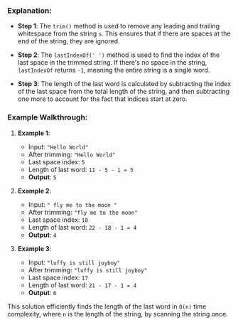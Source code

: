 ### Explanation:

-   **Step 1**: The `trim()` method is used to remove any leading and trailing whitespace from the string `s`. This ensures that if there are spaces at the end of the string, they are ignored.
    
-   **Step 2**: The `lastIndexOf(' ')` method is used to find the index of the last space in the trimmed string. If there's no space in the string, `lastIndexOf` returns `-1`, meaning the entire string is a single word.
    
-   **Step 3**: The length of the last word is calculated by subtracting the index of the last space from the total length of the string, and then subtracting one more to account for the fact that indices start at zero.
    

### Example Walkthrough:

1.  **Example 1**:
    
    -   Input: `"Hello World"`
    -   After trimming: `"Hello World"`
    -   Last space index: `5`
    -   Length of last word: `11 - 5 - 1 = 5`
    -   **Output**: `5`
2.  **Example 2**:
    
    -   Input: `" fly me to the moon "`
    -   After trimming: `"fly me to the moon"`
    -   Last space index: `18`
    -   Length of last word: `22 - 18 - 1 = 4`
    -   **Output**: `4`
3.  **Example 3**:
    
    -   Input: `"luffy is still joyboy"`
    -   After trimming: `"luffy is still joyboy"`
    -   Last space index: `17`
    -   Length of last word: `21 - 17 - 1 = 4`
    -   **Output**: `6`

This solution efficiently finds the length of the last word in `O(n)` time complexity, where `n` is the length of the string, by scanning the string once.
